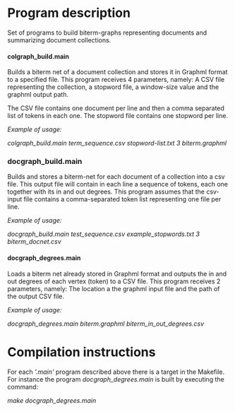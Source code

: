 # Program description

 Set of programs to build biterm-graphs representing documents and summarizing document collections. 

#### **colgraph_build.main**
Builds a biterm net of a document collection and stores it in Graphml format to a specified file. 
This program receives 4 parameters, namely: A CSV file representing the collection, a stopword file, a window-size value and the graphml output path. 

The CSV file contains one document per line and then a comma separated list of tokens in each one.  The stopword file contains one stopword per line.

*Example of usage:* 

*colgraph_build.main term_sequence.csv stopword-list.txt 3 biterm.graphml*

### **docgraph_build.main**
Builds and stores a biterm-net for each document of a collection into a csv file. This output file will contain in each line a
sequence of tokens, each one together with its in and out degrees. This program assumes that the csv-input file contains
a comma-separated token list representing one file per line.

*Example of usage:* 

*docgraph_build.main test_sequence.csv example_stopwords.txt 3 biterm_docnet.csv*

#### **docgraph_degrees.main**
Loads  a biterm net already stored in Graphml format and outputs the in and out degrees of each vertex (token) to a CSV file.
This program receives 2 parameters, namely: The location a the graphml input file and the path of the output CSV file.

*Example of usage:* 

*docgraph_degrees.main biterm.graphml biterm_in_out_degrees.csv*

# Compilation instructions

For each *'.main'* program described above there is a target in the Makefile. For instance the program *docgraph_degrees.main* is built by executing the command:

*make docgraph_degrees.main*
